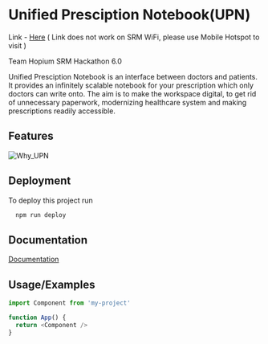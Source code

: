 # Unified Presciption Notebook(UPN)

Link - [Here](http://20.204.137.225:3000/) ( Link does not work on SRM WiFi, please use Mobile Hotspot to visit )


Team Hopium SRM Hackathon 6.0

Unified Presciption Notebook is an interface between doctors and patients. 
It provides an infinitely scalable notebook for your prescription which only doctors can write onto. 
The aim is to make the workspace digital, to get rid of unnecessary paperwork, modernizing healthcare system and making prescriptions readily accessible. 



## Features
![Why_UPN](https://user-images.githubusercontent.com/73571091/161418506-eaf530bc-05c7-42a2-80fc-df3ff3e84b1c.png)


## Deployment

To deploy this project run

```bash
  npm run deploy
```


## Documentation

[Documentation](https://linktodocumentation)


## Usage/Examples

```javascript
import Component from 'my-project'

function App() {
  return <Component />
}
```
